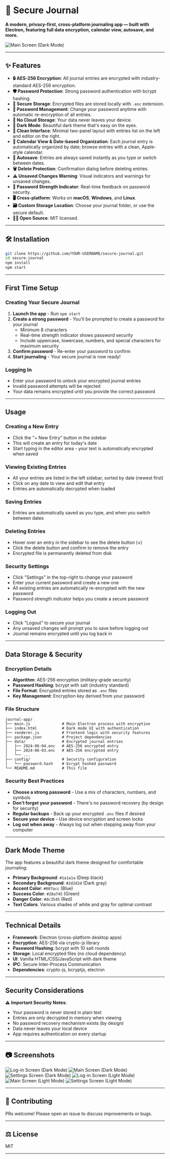 

# 🚀 Secure Journal

**A modern, privacy-first, cross-platform journaling app — built with Electron, featuring full data encryption, calendar view, autosave, and more.**

![Main Screen (Dark Mode)](assets/screenshots/d2.png)

---

## ✨ Features

- **🔒 AES-256 Encryption**: All journal entries are encrypted with industry-standard AES-256 encryption.
- **🛡️ Password Protection**: Strong password authentication with bcrypt hashing.
- **🔐 Secure Storage**: Encrypted files are stored locally with `.enc` extension.
- **🔄 Password Management**: Change your password anytime with automatic re-encryption of all entries.
- **🚫 No Cloud Storage**: Your data never leaves your device.
- **🌙 Dark Mode**: Beautiful dark theme that's easy on the eyes.
- **📱 Clean Interface**: Minimal two-panel layout with entries list on the left and editor on the right.
- **📅 Calendar View & Date-based Organization**: Each journal entry is automatically organized by date; browse entries with a clean, Apple-style calendar.
- **💾 Autosave**: Entries are always saved instantly as you type or switch between dates.
- **🗑️ Delete Protection**: Confirmation dialog before deleting entries.
- **⚠️ Unsaved Changes Warning**: Visual indicators and warnings for unsaved changes.
- **💪 Password Strength Indicator**: Real-time feedback on password security.
- **🖥️ Cross-platform**: Works on **macOS**, **Windows**, and **Linux**.
- **🗃️ Custom Storage Location**: Choose your journal folder, or use the secure default.
- **🧑‍💻 Open Source**: MIT licensed.

---

## 🛠️ Installation

```bash
git clone https://github.com/YOUR-USERNAME/secure-journal.git
cd secure-journal
npm install
npm start
```

---

## First Time Setup

### Creating Your Secure Journal

1. **Launch the app** - Run `npm start`
2. **Create a strong password** - You'll be prompted to create a password for your journal
   - Minimum 8 characters
   - Real-time strength indicator shows password security
   - Include uppercase, lowercase, numbers, and special characters for maximum security
3. **Confirm password** - Re-enter your password to confirm
4. **Start journaling** - Your secure journal is now ready!

### Logging In

- Enter your password to unlock your encrypted journal entries
- Invalid password attempts will be rejected
- Your data remains encrypted until you provide the correct password

---

## Usage

### Creating a New Entry
- Click the "+ New Entry" button in the sidebar
- This will create an entry for today's date
- Start typing in the editor area - your text is automatically encrypted when saved

### Viewing Existing Entries
- All your entries are listed in the left sidebar, sorted by date (newest first)
- Click on any date to view and edit that entry
- Entries are automatically decrypted when loaded

### Saving Entries
- Entries are automatically saved as you type, and when you switch between dates

### Deleting Entries
- Hover over an entry in the sidebar to see the delete button (×)
- Click the delete button and confirm to remove the entry
- Encrypted file is permanently deleted from disk

### Security Settings
- Click "Settings" in the top-right to change your password
- Enter your current password and create a new one
- All existing entries are automatically re-encrypted with the new password
- Password strength indicator helps you create a secure password

### Logging Out
- Click "Logout" to secure your journal
- Any unsaved changes will prompt you to save before logging out
- Journal remains encrypted until you log back in

---

## Data Storage & Security

### Encryption Details
- **Algorithm**: AES-256 encryption (military-grade security)
- **Password Hashing**: bcrypt with salt (industry standard)
- **File Format**: Encrypted entries stored as `.enc` files
- **Key Management**: Encryption key derived from your password

### File Structure

```
journal-app/
├── main.js              # Main Electron process with encryption
├── index.html           # Dark mode UI with authentication
├── renderer.js          # Frontend logic with security features
├── package.json         # Project dependencies
├── data/                # Encrypted journal entries
│   ├── 2024-06-04.enc   # AES-256 encrypted entry
│   ├── 2024-06-03.enc   # AES-256 encrypted entry
│   └── ...
├── config/              # Security configuration
│   └── password.hash    # bcrypt hashed password
└── README.md            # This file
```

### Security Best Practices
- **Choose a strong password** - Use a mix of characters, numbers, and symbols
- **Don't forget your password** - There's no password recovery (by design for security)
- **Regular backups** - Back up your encrypted `.enc` files if desired
- **Secure your device** - Use device encryption and screen locks
- **Log out when away** - Always log out when stepping away from your computer

---

## Dark Mode Theme

The app features a beautiful dark theme designed for comfortable journaling:

- **Primary Background**: `#1a1a1a` (Deep black)
- **Secondary Background**: `#2d2d2d` (Dark gray)
- **Accent Color**: `#007acc` (Blue)
- **Success Color**: `#28a745` (Green)
- **Danger Color**: `#dc3545` (Red)
- **Text Colors**: Various shades of white and gray for optimal contrast

---

## Technical Details

- **Framework**: Electron (cross-platform desktop apps)
- **Encryption**: AES-256 via crypto-js library
- **Password Hashing**: bcrypt with 10 salt rounds
- **Storage**: Local encrypted files (no cloud dependency)
- **UI**: Vanilla HTML/CSS/JavaScript with dark theme
- **IPC**: Secure Inter-Process Communication
- **Dependencies**: crypto-js, bcryptjs, electron

---

## Security Considerations

⚠️ **Important Security Notes**:
- Your password is never stored in plain text
- Entries are only decrypted in memory when viewing
- No password recovery mechanism exists (by design)
- Data never leaves your local device
- App requires authentication on every startup

---

## 📷 Screenshots

![Log-in Screen (Dark Mode)](assets/screenshots/d1.png)
![Main Screen (Dark Mode)](assets/screenshots/d2.png)
![Settings Screen (Dark Mode)](assets/screenshots/d3.png)
![Log-in Screen (Light Mode)](assets/screenshots/w1.png)
![Main Screen (Light Mode)](assets/screenshots/w2.png)
![Settings Screen (Light Mode)](assets/screenshots/w3.png)

---

## 🙏 Contributing

PRs welcome! Please open an issue to discuss improvements or bugs.

---

## ⚖️ License

MIT

---